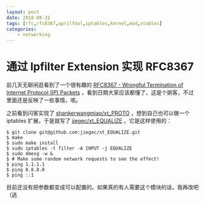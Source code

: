 ```yaml
---
layout: post
date: 2018-08-31
tags: [rfc,rfc8367,aprilfool,iptables,kernel,mod,xtables]
categories:
    - networking
---
```


# 通过 Ipfilter Extension 实现 RFC8367

前几天无聊闲逛看到了一个很有趣的 [RFC8367 - Wrongful Termination of Internet Protocol (IP) Packets](https://tools.ietf.org/html/rfc8367) ，看到日期大家应该都懂了，这是个粥客，不过里面还是反映了一些事情，咳。

之前看到闪客实现了 [shankerwangmiao/xt_PROTO](https://github.com/shankerwangmiao/xt_PROTO) ，想到自己也可以做一个 iptables 扩展，于是就写了 [jiegec/xt_EQUALIZE](https://github.com/jiegec/xt_EQUALIZE) 。它是这样使用的：

```shell
$ git clone git@github.com:jiegec/xt_EQUALIZE.git
$ make
$ sudo make install
$ sudo iptables -t filter -A INPUT -j EQUALIZE
$ sudo dmesg -w &
$ # Make some random network requests to see the effect!
$ ping 1.1.1.1
$ ping 8.8.8.8
$ ping ::1
```

目前还没有把参数都变成可以配置的。如果真的有人需要这个模块的话，我再改吧（逃
